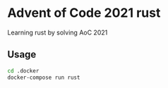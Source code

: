 # Advent of Code 2021 rust

Learning rust by solving AoC 2021

## Usage

```sh
cd .docker
docker-compose run rust
```

